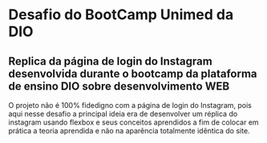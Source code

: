 # Desafio do BootCamp Unimed da DIO
## Replica da página de login do Instagram desenvolvida durante o bootcamp da plataforma de ensino DIO sobre desenvolvimento WEB
O projeto não é 100% fidedigno com a página de login do Instagram, pois aqui nesse desafio a principal ideia era de desenvolver um réplica do instagram usando flexbox e seus conceitos aprendidos a fim de colocar em prática a teoria aprendida e não na aparência totalmente idêntica do site.

